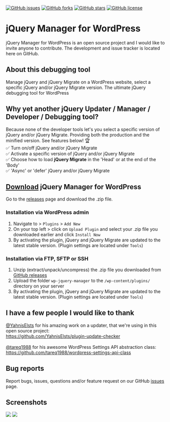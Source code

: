 [![GitHub issues](https://img.shields.io/github/issues/Remzi1993/wp-jquery-manager.svg)](https://github.com/Remzi1993/wp-jquery-manager/issues)
[![GitHub forks](https://img.shields.io/github/forks/Remzi1993/wp-jquery-manager.svg)](https://github.com/Remzi1993/wp-jquery-manager/network/members)
[![GitHub stars](https://img.shields.io/github/stars/Remzi1993/wp-jquery-manager.svg)](https://github.com/Remzi1993/wp-jquery-manager/stargazers)
[![GitHub license](https://img.shields.io/badge/license-GPLv3-blue.svg)](https://github.com/Remzi1993/wp-jquery-manager/blob/master/LICENSE)
# jQuery Manager for WordPress
jQuery Manager for WordPress is an open source project and I would like to invite anyone to contribute. The development and issue tracker is located here on GitHub.

## About this debugging tool
Manage jQuery and jQuery Migrate on a WordPress website, select a specific jQuery and/or jQuery Migrate version. The ultimate jQuery debugging tool for WordPress

## Why yet another jQuery Updater / Manager / Developer / Debugging tool?
Because none of the developer tools let's you select a specific version of jQuery and/or jQuery Migrate. Providing both the production and the minified version. See features below! :trophy:<br>
:white_check_mark: Turn on/off jQuery and/or jQuery Migrate<br>
:white_check_mark: Activate a specific version of jQuery and/or jQuery Migrate<br>
:white_check_mark: Choose how to load **jQuery Migrate** in the 'Head' or at the end of the 'Body'<br>
:white_check_mark: 'Async' or 'defer' jQuery and/or jQuery Migrate

## [Download](https://github.com/Remzi1993/wp-jquery-manager/releases) jQuery Manager for WordPress
Go to the [releases](https://github.com/Remzi1993/wp-jquery-manager/releases) page and download the .zip file.

### Installation via WordPress admin
1. Navigate to > `Plugins` > `Add New`
2. On your top left > click on `Upload Plugin` and select your .zip file you downloaded earlier and click `Install Now`
3. By activating the plugin, jQuery and jQuery Migrate are updated to the latest stable version. (Plugin settings are located under `Tools`)

### Installation via FTP, SFTP or SSH
1. Unzip (extract/unpack/uncompress) the .zip file you downloaded from [GitHub releases](https://github.com/Remzi1993/wp-jquery-manager/releases)
2. Upload the folder `wp-jquery-manager` to the `/wp-content/plugins/` directory on your server
3. By activating the plugin, jQuery and jQuery Migrate are updated to the latest stable version. (Plugin settings are located under `Tools`)

## I have a few people I would like to thank
[@YahnisElsts](https://github.com/YahnisElsts) for his amazing work on a updater, that we're using in this open source project:<br> https://github.com/YahnisElsts/plugin-update-checker <br><br>
[@tareq1988](https://github.com/tareq1988) for his awesome WordPress Settings API abstraction class:<br> https://github.com/tareq1988/wordpress-settings-api-class <br>

## Bug reports
Report bugs, issues, questions and/or feature request on our GitHub [issues](https://github.com/Remzi1993/wp-jquery-manager/issues) page.

## Screenshots
<img src="https://raw.githubusercontent.com/Remzi1993/wp-jquery-manager/master/assets/img/screenshot-1.jpg">
<img src="https://raw.githubusercontent.com/Remzi1993/wp-jquery-manager/master/assets/img/screenshot-2.jpg">
